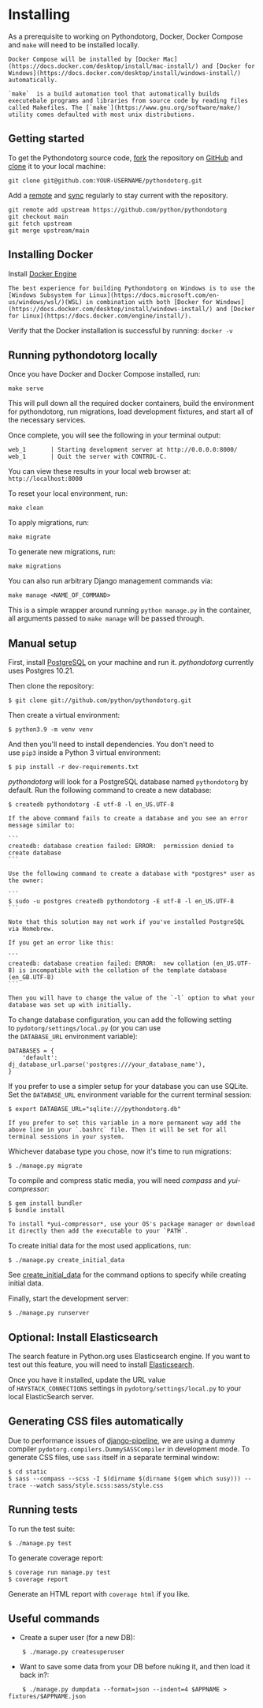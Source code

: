 Installing
==========

As a prerequisite to working on Pythondotorg, Docker, Docker Compose and `make` will need to be installed locally.

```{note}
Docker Compose will be installed by [Docker Mac](https://docs.docker.com/desktop/install/mac-install/) and [Docker for Windows](https://docs.docker.com/desktop/install/windows-install/) automatically.

`make` 	is a build automation tool that automatically builds executebale programs and libraries from source code by reading files called Makefiles. The [`make`](https://www.gnu.org/software/make/) utility comes defaulted with most unix distributions.  
```

Getting started
---------------

To get the Pythondotorg source code, [fork](https://docs.github.com/en/get-started/quickstart/fork-a-repo) the repository on [GitHub](https://github.com/python/pythondotorg) and [clone](https://docs.github.com/en/repositories/creating-and-managing-repositories/cloning-a-repository) it to your local machine: 

```
git clone git@github.com:YOUR-USERNAME/pythondotorg.git
```

Add a [remote](https://docs.github.com/en/pull-requests/collaborating-with-pull-requests/working-with-forks/configuring-a-remote-for-a-fork) and [sync](https://docs.github.com/en/pull-requests/collaborating-with-pull-requests/working-with-forks/syncing-a-fork) regularly to stay current with the repository. 

```
git remote add upstream https://github.com/python/pythondotorg
git checkout main
git fetch upstream 
git merge upstream/main 
```

Installing Docker
-----------------

Install [Docker Engine](https://docs.docker.com/engine/install/) 

```{note}
The best experience for building Pythondotorg on Windows is to use the [Windows Subsystem for Linux](https://docs.microsoft.com/en-us/windows/wsl/)(WSL) in combination with both [Docker for Windows](https://docs.docker.com/desktop/install/windows-install/) and [Docker for Linux](https://docs.docker.com/engine/install/).
```

Verify that the Docker installation is successful by running: `docker -v`

Running pythondotorg locally 
----------------------------
Once you have Docker and Docker Compose installed, run:

```
make serve
```

This will pull down all the required docker containers, build the environment for pythondotorg, run migrations, load development fixtures, and start all of the necessary services. 

Once complete, you will see the following in your terminal output:

```
web_1       | Starting development server at http://0.0.0.0:8000/
web_1       | Quit the server with CONTROL-C.
``` 

You can view these results in your local web browser at: `http://localhost:8000`

To reset your local environment, run:

```
make clean
```

To apply migrations, run: 

``` 
make migrate
```

To generate new migrations, run: 

```
make migrations
```

You can also run arbitrary Django management commands via:

```
make manage <NAME_OF_COMMAND>
```

This is a simple wrapper around running `python manage.py` in the container, all arguments passed to `make manage` will be passed through.


   
Manual setup
------------

First, install [PostgreSQL](https://www.postgresql.org/download/) on your machine and run it. *pythondotorg* currently uses Postgres 10.21.

Then clone the repository:

```
$ git clone git://github.com/python/pythondotorg.git
```

Then create a virtual environment:

```
$ python3.9 -m venv venv
```

And then you'll need to install dependencies. You don't need to use `pip3` inside a Python 3 virtual environment:

```
$ pip install -r dev-requirements.txt
```

*pythondotorg* will look for a PostgreSQL database named `pythondotorg` by default. Run the following command to create a new database:

```
$ createdb pythondotorg -E utf-8 -l en_US.UTF-8
```

````{note}
If the above command fails to create a database and you see an error message similar to:

```
createdb: database creation failed: ERROR:  permission denied to create database
```

Use the following command to create a database with *postgres* user as the owner:

```
$ sudo -u postgres createdb pythondotorg -E utf-8 -l en_US.UTF-8
```

Note that this solution may not work if you've installed PostgreSQL via Homebrew.

If you get an error like this:

```
createdb: database creation failed: ERROR:  new collation (en_US.UTF-8) is incompatible with the collation of the template database (en_GB.UTF-8)
```

Then you will have to change the value of the `-l` option to what your database was set up with initially.
````

To change database configuration, you can add the following setting to `pydotorg/settings/local.py` (or you can use the `DATABASE_URL` environment variable):

```
DATABASES = {
    'default': dj_database_url.parse('postgres:///your_database_name'),
}
```

If you prefer to use a simpler setup for your database you can use SQLite. Set the `DATABASE_URL` environment variable for the current terminal session:

```
$ export DATABASE_URL="sqlite:///pythondotorg.db"
```

```{note}
If you prefer to set this variable in a more permanent way add the above line in your `.bashrc` file. Then it will be set for all terminal sessions in your system.
```

Whichever database type you chose, now it's time to run migrations:

```
$ ./manage.py migrate
```

To compile and compress static media, you will need *compass* and *yui-compressor*:

```
$ gem install bundler
$ bundle install
```

```{note}
To install *yui-compressor*, use your OS's package manager or download it directly then add the executable to your `PATH`.
```

To create initial data for the most used applications, run:

```
$ ./manage.py create_initial_data
```

See [create_initial_data](https://pythondotorg.readthedocs.io/commands.html#command-create-initial-data) for the command options to specify while creating initial data.

Finally, start the development server:

```
$ ./manage.py runserver
```

Optional: Install Elasticsearch
-------------------------------

The search feature in Python.org uses Elasticsearch engine. If you want to test out this feature, you will need to install [Elasticsearch](https://www.elastic.co/downloads/elasticsearch).

Once you have it installed, update the URL value of `HAYSTACK_CONNECTIONS` settings in `pydotorg/settings/local.py` to your local ElasticSearch server.

Generating CSS files automatically
----------------------------------

Due to performance issues of [django-pipeline](https://github.com/cyberdelia/django-pipeline/issues/313), we are using a dummy compiler `pydotorg.compilers.DummySASSCompiler` in development mode. To generate CSS files, use `sass` itself in a separate terminal window:

```
$ cd static
$ sass --compass --scss -I $(dirname $(dirname $(gem which susy))) --trace --watch sass/style.scss:sass/style.css
```

Running tests
-------------

To run the test suite:

```
$ ./manage.py test
```

To generate coverage report:

```
$ coverage run manage.py test
$ coverage report
```

Generate an HTML report with `coverage html` if you like.

Useful commands
---------------

-   Create a super user (for a new DB):

```
    $ ./manage.py createsuperuser
```

-   Want to save some data from your DB before nuking it, and then load it back in?:

```
    $ ./manage.py dumpdata --format=json --indent=4 $APPNAME > fixtures/$APPNAME.json
```


